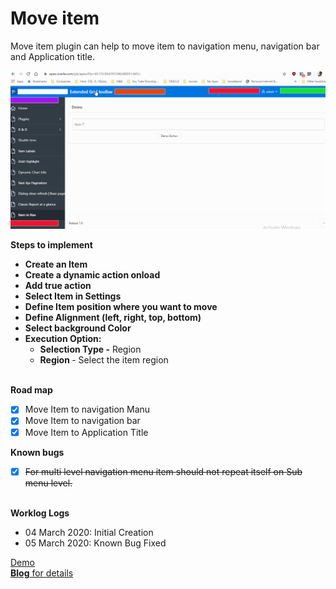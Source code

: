 # Move item
Move item plugin can help to move item to navigation menu, navigation bar and Application title.

<img src="https://raw.githubusercontent.com/ashishtheapexian/move_item/master/preview.gif">


<b>Steps to implement</b>

<ul>
<li><b>Create an Item</b></li>
<li><b>Create a dynamic action onload</b></li>
<li><b>Add true action</b></li>
<li><b>Select Item in Settings</b></li>
<li><b>Define Item position where you want to move</b></li>
<li><b>Define Alignment (left, right, top, bottom)</b></li>
<li><b>Select background Color</b></li>
<li><b>Execution Option: </b>
      <ul><li><b>Selection Type -</b>  Region </li>
      <li><b>Region </b>- Select the item region</li>
      </ul></li>
</ul>
<br>
<b>Road map</b>

  - [x] Move Item to navigation Manu
  - [x] Move Item to navigation bar
  - [x] Move Item to Application Title
  
<b>Known bugs</b>
- [x] <strike>For multi level navigation menu item should not repeat itself on Sub menu level. </strike>
<br>
<b>Worklog Logs</b>
<ul>
  <li>04 March 2020: Initial Creation </li>
  <li>05 March 2020: Known Bug Fixed </li>
</ul>


<a href="https://apex.oracle.com/pls/apex/f?p=93690:9:715744643044433:::::">Demo</a>
<br>
<a href="https://www.ashishsahay.com"><b>Blog</b> for details</a>
